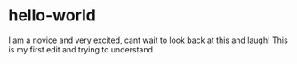 # hello-world
I am a novice and very excited, cant wait to look back at this and laugh!
This is my first edit and trying to understand
